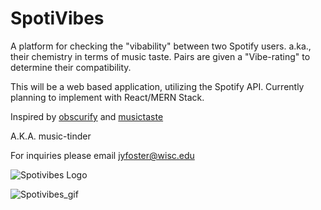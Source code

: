 # SpotiVibes
A platform for checking the "vibability" between two Spotify users. a.ka., their chemistry in terms of music taste. Pairs are given a "Vibe-rating" to determine their compatibility. 

This will be a web based application, utilizing the Spotify API. Currently planning to implement with React/MERN Stack. 

Inspired by [obscurify](obscurifymusic.com) and [musictaste](musictaste.space)

A.K.A. music-tinder

For inquiries please email jyfoster@wisc.edu 

![Spotivibes Logo](https://github.com/jyfoster3/SpotiVibes/blob/master/Spotivibes_Logo-v2png.png)

![Spotivibes_gif](https://github.com/jyfoster3/SpotiVibes/blob/master/Spotivibes_gif.gif)
